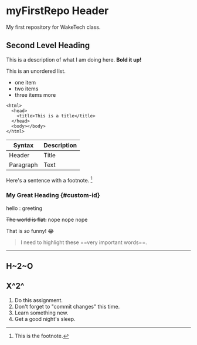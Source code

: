# myFirstRepo Header
My first repository for WakeTech class. 

## Second Level Heading
This is a description of what I am doing here. **Bold it up!**

This is an unordered list. 
- one item
- two items
- three items more

```
<html>
  <head>
    <title>This is a title</title>
  </head>
  <body></body>
</html>
```
| Syntax | Description |
| ----------- | ----------- |
| Header | Title |
| Paragraph | Text |

Here's a sentence with a footnote. [^1]

[^1]: This is the footnote.
### My Great Heading {#custom-id}

hello
: greeting

~~The world is flat.~~ nope nope nope

That is *so* funny! :joy:

> I need to highlight these ==very important words==.
---
H~2~O
---
X^2^
---
1. Do this assignment.
2. Don't forget to "commit changes" this time. 
3. Learn something new.
4. Get a good night's sleep. 


